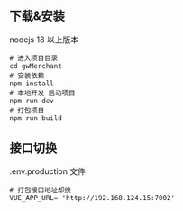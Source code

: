 ## 下载&安装

nodejs 18 以上版本

```shell
# 进入项目目录
cd gwMerchant
# 安装依赖
npm install
# 本地开发 启动项目
npm run dev
# 打包项目
npm run build
```


## 接口切换

.env.production 文件

```
# 打包接口地址却换
VUE_APP_URL= 'http://192.168.124.15:7002'